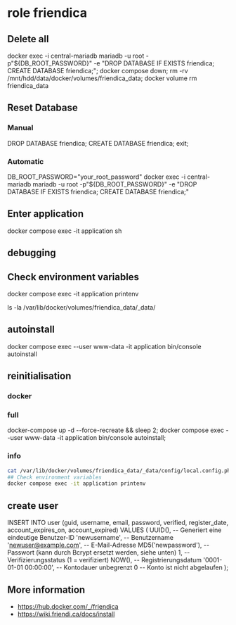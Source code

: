 # role friendica

## Delete all
docker exec -i central-mariadb mariadb -u root -p"${DB_ROOT_PASSWORD}" -e "DROP DATABASE IF EXISTS friendica; CREATE DATABASE friendica;"; docker compose down; rm -rv /mnt/hdd/data/docker/volumes/friendica_data; docker volume rm friendica_data

## Reset Database
### Manual
DROP DATABASE friendica;
CREATE DATABASE friendica;
exit;

### Automatic
DB_ROOT_PASSWORD="your_root_password"
docker exec -i central-mariadb mariadb -u root -p"${DB_ROOT_PASSWORD}" -e "DROP DATABASE IF EXISTS friendica; CREATE DATABASE friendica;"

## Enter application 

docker compose exec -it application sh


## debugging

## Check environment variables
docker compose exec -it application printenv

ls -la /var/lib/docker/volumes/friendica_data/_data/

## autoinstall
docker compose exec --user www-data -it application bin/console autoinstall

## reinitialisation

### docker

### full
docker-compose up -d --force-recreate && sleep 2; docker compose exec --user www-data -it application bin/console autoinstall; 

### info
```bash 
cat /var/lib/docker/volumes/friendica_data/_data/config/local.config.php
## Check environment variables
docker compose exec -it application printenv
```
## create user
INSERT INTO user (guid, username, email, password, verified, register_date, account_expires_on, account_expired)
VALUES (
    UUID(), -- Generiert eine eindeutige Benutzer-ID
    'newusername', -- Benutzername
    'newuser@example.com', -- E-Mail-Adresse
    MD5('newpassword'), -- Passwort (kann durch Bcrypt ersetzt werden, siehe unten)
    1, -- Verifizierungsstatus (1 = verifiziert)
    NOW(), -- Registrierungsdatum
    '0001-01-01 00:00:00', -- Kontodauer unbegrenzt
    0 -- Konto ist nicht abgelaufen
);



## More information
- https://hub.docker.com/_/friendica
- https://wiki.friendi.ca/docs/install